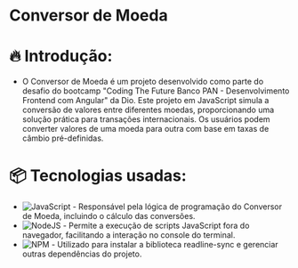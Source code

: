 # Conversor de Moeda

# 🔥 Introdução:

* O Conversor de Moeda é um projeto desenvolvido como parte do desafio do bootcamp "Coding The Future Banco PAN - Desenvolvimento Frontend com Angular" da Dio. Este projeto em JavaScript simula a conversão de valores entre diferentes moedas, proporcionando uma solução prática para transações internacionais. Os usuários podem converter valores de uma moeda para outra com base em taxas de câmbio pré-definidas.

# 📦 Tecnologias usadas:
* ![JavaScript](https://img.shields.io/badge/javascript-%23323330.svg?style=for-the-badge&logo=javascript&logoColor=%23F7DF1E) - Responsável pela lógica de programação do Conversor de Moeda, incluindo o cálculo das conversões.
* ![NodeJS](https://img.shields.io/badge/node.js-6DA55F?style=for-the-badge&logo=node.js&logoColor=white) -  Permite a execução de scripts JavaScript fora do navegador, facilitando a interação no console do terminal.
* ![NPM](https://img.shields.io/badge/NPM-%23CB3837.svg?style=for-the-badge&logo=npm&logoColor=white) - Utilizado para instalar a biblioteca readline-sync e gerenciar outras dependências do projeto.

  
